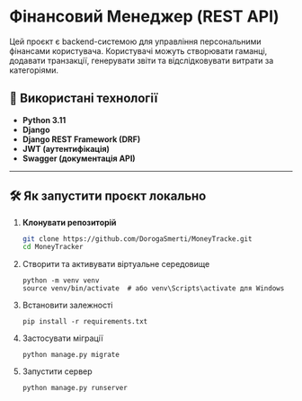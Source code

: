 # Фінансовий Менеджер (REST API)
Цей проєкт є backend-системою для управління персональними фінансами користувача. Користувачі можуть створювати гаманці, додавати транзакції, генерувати звіти та відслідковувати витрати за категоріями.

## 🔧 Використані технології

- **Python 3.11**
- **Django**
- **Django REST Framework (DRF)**
- **JWT (аутентифікація)**
- **Swagger (документація API)**

---

## 🛠️ Як запустити проєкт локально

1. **Клонувати репозиторій**
   ```bash
   git clone https://github.com/DorogaSmerti/MoneyTracke.git
   cd MoneyTracker
2. Створити та активувати віртуальне середовище
   ```
   python -m venv venv
   source venv/bin/activate  # або venv\Scripts\activate для Windows
3. Встановити залежності
   ```
   pip install -r requirements.txt
5. Застосувати міграції
   ```
   python manage.py migrate
7. Запустити сервер
   ```
   python manage.py runserver
